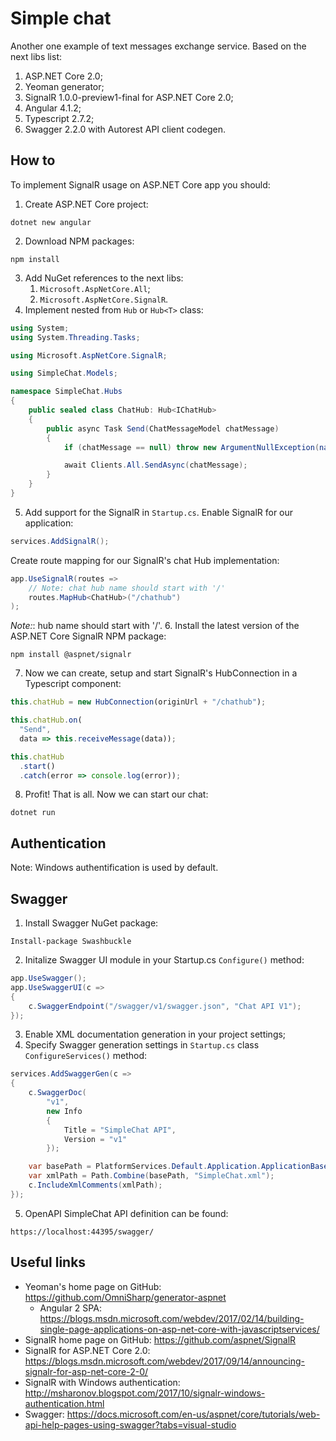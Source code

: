 # Simple chat
Another one example of text messages exchange service. Based on the next libs list:
1. ASP.NET Core 2.0;
1. Yeoman generator;
1. SignalR 1.0.0-preview1-final for ASP.NET Core 2.0;
1. Angular 4.1.2;
1. Typescript 2.7.2;
1. Swagger 2.2.0 with Autorest API client codegen.
## How to
To implement SignalR usage on ASP.NET Core app you should:
1. Create ASP.NET Core project:
```
dotnet new angular
```
2. Download NPM packages:
```
npm install
```
3. Add NuGet references to the next libs:
    1. `Microsoft.AspNetCore.All`;
    1. `Microsoft.AspNetCore.SignalR`.
4. Implement nested from `Hub` or `Hub<T>` class:
```csharp
using System;
using System.Threading.Tasks;

using Microsoft.AspNetCore.SignalR;

using SimpleChat.Models;

namespace SimpleChat.Hubs
{
	public sealed class ChatHub: Hub<IChatHub>
	{
		public async Task Send(ChatMessageModel chatMessage)
		{
			if (chatMessage == null) throw new ArgumentNullException(nameof(chatMessage));

			await Clients.All.SendAsync(chatMessage);
		}
	}
}
```
5. Add support for the SignalR in ```Startup.cs```. Enable SignalR for our application:
```csharp
services.AddSignalR();
```
Create route mapping for our SignalR's chat Hub implementation:
    
```csharp
app.UseSignalR(routes =>
	// Note: chat hub name should start with '/'
	routes.MapHub<ChatHub>("/chathub")
);
```
*Note:*: hub name should start with '/'.
6. Install the latest version of the ASP.NET Core SignalR NPM package:
```
npm install @aspnet/signalr
```
7. Now we can create, setup and start SignalR's HubConnection in a Typescript component:
```typescript
this.chatHub = new HubConnection(originUrl + "/chathub");

this.chatHub.on(
  "Send",
  data => this.receiveMessage(data));

this.chatHub
  .start()
  .catch(error => console.log(error));
```
8. Profit! That is all. Now we can start our chat:
```
dotnet run
```
## Authentication
Note: Windows authentification is used by default.
## Swagger
1. Install Swagger NuGet package:
```
Install-package Swashbuckle
```
2. Initalize Swagger UI module in your Startup.cs ```Configure()``` method:
```csharp
app.UseSwagger();
app.UseSwaggerUI(c =>
{
	c.SwaggerEndpoint("/swagger/v1/swagger.json", "Chat API V1");
});
```
3. Enable XML documentation generation in your project settings;
4. Specify Swagger generation settings in ```Startup.cs``` class ```ConfigureServices()``` method:
```csharp
services.AddSwaggerGen(c =>
{
	c.SwaggerDoc(
		"v1",
		new Info
		{
			Title = "SimpleChat API",
			Version = "v1"
		});

	var basePath = PlatformServices.Default.Application.ApplicationBasePath;
	var xmlPath = Path.Combine(basePath, "SimpleChat.xml");
	c.IncludeXmlComments(xmlPath);
});
```
5. OpenAPI SimpleChat API definition can be found:
```
https://localhost:44395/swagger/
```
## Useful links
* Yeoman's home page on GitHub: https://github.com/OmniSharp/generator-aspnet
	* Angular 2 SPA: https://blogs.msdn.microsoft.com/webdev/2017/02/14/building-single-page-applications-on-asp-net-core-with-javascriptservices/
* SignalR home page on GitHub: https://github.com/aspnet/SignalR
* SignalR for ASP.NET Core 2.0: https://blogs.msdn.microsoft.com/webdev/2017/09/14/announcing-signalr-for-asp-net-core-2-0/
* SignalR with Windows authentication: http://msharonov.blogspot.com/2017/10/signalr-windows-authentication.html
* Swagger: https://docs.microsoft.com/en-us/aspnet/core/tutorials/web-api-help-pages-using-swagger?tabs=visual-studio
